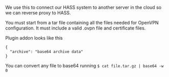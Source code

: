 We use this to connect our HASS system to another server in the cloud so we can reverse proxy to HASS.

You must start from a tar file containing all the files needed for OpenVPN configuration. It must include a valid .ovpn file and certificate files.

Plugin addon looks like this
```
{
  "archive": "base64 archive data"
}
```
You can convert any file to base64 running `$ cat file.tar.gz | base64 -w 0`
